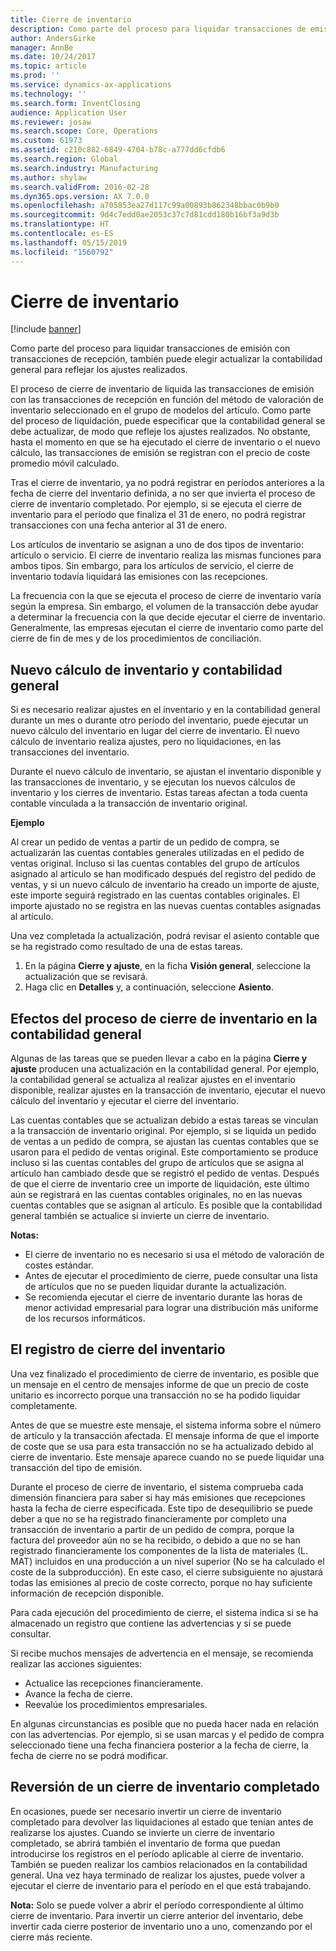 ```yaml
---
title: Cierre de inventario
description: Como parte del proceso para liquidar transacciones de emisión con transacciones de recepción, también puede elegir actualizar la contabilidad general para reflejar los ajustes realizados.
author: AndersGirke
manager: AnnBe
ms.date: 10/24/2017
ms.topic: article
ms.prod: ''
ms.service: dynamics-ax-applications
ms.technology: ''
ms.search.form: InventClosing
audience: Application User
ms.reviewer: josaw
ms.search.scope: Core, Operations
ms.custom: 61973
ms.assetid: c210c882-6849-4704-b78c-a777dd6cfdb6
ms.search.region: Global
ms.search.industry: Manufacturing
ms.author: shylaw
ms.search.validFrom: 2016-02-28
ms.dyn365.ops.version: AX 7.0.0
ms.openlocfilehash: a705853ea27d117c99a00893b862348bbac0b9b0
ms.sourcegitcommit: 9d4c7edd0ae2053c37c7d81cdd180b16bf3a9d3b
ms.translationtype: HT
ms.contentlocale: es-ES
ms.lasthandoff: 05/15/2019
ms.locfileid: "1560792"
---
```

# <a name="inventory-close"></a>Cierre de inventario

[!include [banner](../includes/banner.md)]

Como parte del proceso para liquidar transacciones de emisión con transacciones de recepción, también puede elegir actualizar la contabilidad general para reflejar los ajustes realizados.

El proceso de cierre de inventario de liquida las transacciones de emisión con las transacciones de recepción en función del método de valoración de inventario seleccionado en el grupo de modelos del artículo. Como parte del proceso de liquidación, puede especificar que la contabilidad general se debe actualizar, de modo que refleje los ajustes realizados. No obstante, hasta el momento en que se ha ejecutado el cierre de inventario o el nuevo cálculo, las transacciones de emisión se registran con el precio de coste promedio móvil calculado. 

Tras el cierre de inventario, ya no podrá registrar en períodos anteriores a la fecha de cierre del inventario definida, a no ser que invierta el proceso de cierre de inventario completado. Por ejemplo, si se ejecuta el cierre de inventario para el período que finaliza el 31 de enero, no podrá registrar transacciones con una fecha anterior al 31 de enero. 

Los artículos de inventario se asignan a uno de dos tipos de inventario: artículo o servicio. El cierre de inventario realiza las mismas funciones para ambos tipos. Sin embargo, para los artículos de servicio, el cierre de inventario todavía liquidará las emisiones con las recepciones. 

La frecuencia con la que se ejecuta el proceso de cierre de inventario varía según la empresa. Sin embargo, el volumen de la transacción debe ayudar a determinar la frecuencia con la que decide ejecutar el cierre de inventario. Generalmente, las empresas ejecutan el cierre de inventario como parte del cierre de fin de mes y de los procedimientos de conciliación.

## <a name="inventory-recalculation-and-the-general-ledger"></a>Nuevo cálculo de inventario y contabilidad general
Si es necesario realizar ajustes en el inventario y en la contabilidad general durante un mes o durante otro período del inventario, puede ejecutar un nuevo cálculo del inventario en lugar del cierre de inventario. El nuevo cálculo de inventario realiza ajustes, pero no liquidaciones, en las transacciones del inventario. 

Durante el nuevo cálculo de inventario, se ajustan el inventario disponible y las transacciones de inventario, y se ejecutan los nuevos cálculos de inventario y los cierres de inventario. Estas tareas afectan a toda cuenta contable vinculada a la transacción de inventario original. 

**Ejemplo** 

Al crear un pedido de ventas a partir de un pedido de compra, se actualizarán las cuentas contables generales utilizadas en el pedido de ventas original. Incluso si las cuentas contables del grupo de artículos asignado al artículo se han modificado después del registro del pedido de ventas, y si un nuevo cálculo de inventario ha creado un importe de ajuste, este importe seguirá registrado en las cuentas contables originales. El importe ajustado no se registra en las nuevas cuentas contables asignadas al artículo. 

Una vez completada la actualización, podrá revisar el asiento contable que se ha registrado como resultado de una de estas tareas.

1.  En la página **Cierre y ajuste**, en la ficha **Visión general**, seleccione la actualización que se revisará.
2.  Haga clic en **Detalles** y, a continuación, seleccione **Asiento**.

## <a name="effects-of-the-inventory-close-process-on-the-general-ledger"></a>Efectos del proceso de cierre de inventario en la contabilidad general
Algunas de las tareas que se pueden llevar a cabo en la página **Cierre y ajuste** producen una actualización en la contabilidad general. Por ejemplo, la contabilidad general se actualiza al realizar ajustes en el inventario disponible, realizar ajustes en la transacción de inventario, ejecutar el nuevo cálculo del inventario y ejecutar el cierre del inventario. 

Las cuentas contables que se actualizan debido a estas tareas se vinculan a la transacción de inventario original. Por ejemplo, si se liquida un pedido de ventas a un pedido de compra, se ajustan las cuentas contables que se usaron para el pedido de ventas original. Este comportamiento se produce incluso si las cuentas contables del grupo de artículos que se asigna al artículo han cambiado desde que se registró el pedido de ventas. Después de que el cierre de inventario cree un importe de liquidación, este último aún se registrará en las cuentas contables originales, no en las nuevas cuentas contables que se asignan al artículo. Es posible que la contabilidad general también se actualice si invierte un cierre de inventario. 

**Notas:**

-   El cierre de inventario no es necesario si usa el método de valoración de costes estándar.
-   Antes de ejecutar el procedimiento de cierre, puede consultar una lista de artículos que no se pueden liquidar durante la actualización.
-   Se recomienda ejecutar el cierre de inventario durante las horas de menor actividad empresarial para lograr una distribución más uniforme de los recursos informáticos.

## <a name="the-inventory-close-log"></a> El registro de cierre del inventario
Una vez finalizado el procedimiento de cierre de inventario, es posible que un mensaje en el centro de mensajes informe de que un precio de coste unitario es incorrecto porque una transacción no se ha podido liquidar completamente. 

Antes de que se muestre este mensaje, el sistema informa sobre el número de artículo y la transacción afectada. El mensaje informa de que el importe de coste que se usa para esta transacción no se ha actualizado debido al cierre de inventario. Este mensaje aparece cuando no se puede liquidar una transacción del tipo de emisión. 

Durante el proceso de cierre de inventario, el sistema comprueba cada dimensión financiera para saber si hay más emisiones que recepciones hasta la fecha de cierre especificada. Este tipo de desequilibrio se puede deber a que no se ha registrado financieramente por completo una transacción de inventario a partir de un pedido de compra, porque la factura del proveedor aún no se ha recibido, o debido a que no se han registrado financieramente los componentes de la lista de materiales (L. MAT) incluidos en una producción a un nivel superior (No se ha calculado el coste de la subproducción). En este caso, el cierre subsiguiente no ajustará todas las emisiones al precio de coste correcto, porque no hay suficiente información de recepción disponible. 

Para cada ejecución del procedimiento de cierre, el sistema indica si se ha almacenado un registro que contiene las advertencias y si se puede consultar. 

Si recibe muchos mensajes de advertencia en el mensaje, se recomienda realizar las acciones siguientes:

-   Actualice las recepciones financieramente.
-   Avance la fecha de cierre.
-   Reevalúe los procedimientos empresariales.

En algunas circunstancias es posible que no pueda hacer nada en relación con las advertencias. Por ejemplo, si se usan marcas y el pedido de compra seleccionado tiene una fecha financiera posterior a la fecha de cierre, la fecha de cierre no se podrá modificar.

## <a name="reversing-a-completed-inventory-close"></a>Reversión de un cierre de inventario completado
En ocasiones, puede ser necesario invertir un cierre de inventario completado para devolver las liquidaciones al estado que tenían antes de realizarse los ajustes. Cuando se invierte un cierre de inventario completado, se abrirá también el inventario de forma que puedan introducirse los registros en el período aplicable al cierre de inventario. También se pueden realizar los cambios relacionados en la contabilidad general. Una vez haya terminado de realizar los ajustes, puede volver a ejecutar el cierre de inventario para el período en el que está trabajando. 

**Nota:** Solo se puede volver a abrir el período correspondiente al último cierre de inventario. Para invertir un cierre anterior del inventario, debe invertir cada cierre posterior de inventario uno a uno, comenzando por el cierre más reciente.



